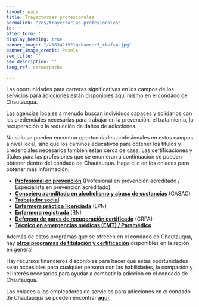```yaml
---
layout: page
title: Trayectorias profesionales
permalink: "/es/trayectorias-profesionales"
id: ''
after_form: ''
display_heading: true
banner_image: "/v1634219214/banner3_rkvfs4.jpg"
banner_image_credit: Pexels
seo_title: ''
seo_description: ''
lang_ref: careerpaths

---
```

Las oportunidades para carreras significativas en los campos de los servicios para adicciones están disponibles aquí mismo en el condado de Chautauqua.

Las agencias locales a menudo buscan individuos capaces y solidarios con las credenciales necesarias para trabajar en la prevención, el tratamiento, la recuperación o la reducción de daños de adicciones.

No solo se pueden encontrar oportunidades profesionales en estos campos a nivel local, sino que los caminos educativos para obtener los títulos y credenciales necesarios también están cerca de casa. Las certificaciones y títulos para las profesiones que se enumeran a continuación se pueden obtener dentro del condado de Chautauqua. Haga clic en los enlaces para obtener más información.

* [**Profesional en prevención**](/es/trayectorias-profesionales_prevention) (Profesional en prevención acreditado / Especialista en prevención acreditado)
* [**Consejero acreditado en alcoholismo y abuso de sustancias**](/es/trayectorias-profesionales_casac) (CASAC)
* [**Trabajador social**](/es/trayectorias-profesionales_socialworker)
* [**Enfermera práctica licenciada**](/es/trayectorias-profesionales_lpn) (LPN)
* [**Enfermera registrada**](/es/trayectorias-profesionales_rn) (RN)
* [**Defensor de pares de recuperación certificado**](/es/trayectorias-profesionales_crpa) (CRPA)
* [**Técnico en emergencias médicas (EMT) / Paramédico**](/es/trayectorias-profesionales_ems)

Además de estos programas que se ofrecen en el condado de Chautauqua, hay [**otros programas de titulación y certificación**](/es/trayectorias-profesionales_regional_programs) disponibles en la región en general.

Hay recursos financieros disponibles para hacer que estas oportunidades sean accesibles para cualquier persona con las habilidades, la compasión y el interés necesarios para ayudar a combatir la adicción en el condado de Chautauqua.

Los enlaces a los empleadores de servicios para adicciones en el condado de Chautauqua se pueden encontrar [**aquí**](/es/trayectorias-profesionales_employers).
